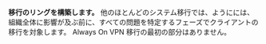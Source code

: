 **移行のリングを構築します。** 他のほとんどのシステム移行では、ようにには、組織全体に影響が及ぶ前に、すべての問題を特定するフェーズでクライアントの移行を対象します。 Always On VPN 移行の最初の部分はありません。